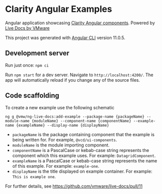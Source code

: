 # Clarity Angular Examples

Angular application showcasing [Clarity Angular components](https://clarity.design/documentation). Powered by [Live Docs by VMware](https://github.com/vmware/live-docs)

This project was generated with [Angular CLI](https://github.com/angular/angular-cli) version 11.0.5.

## Development server

Run just once: `npm ci`

Run `npm start` for a dev server. Navigate to `http://localhost:4200/`. The app will automatically reload if you change any of the source files. 

## Code scaffolding

To create a new example use the following schematic

`ng g @vmw/ng-live-docs:add-example --package-name {packageName} --module-name {moduleName} --component-name {componentName} --example-name {exampleName} --display-name {displayName}`
 
 * `packageName` is the package containing component that the example is being written for. For example, `@vcd/ui-components`.
 * `moduleName` is the module importing component.
 * `componentName` is a PascalCase or kebab-case string represents the component which this example uses. For example: `DatagridComponent`.
 * `exampleName` is a PascalCase or kebab-case string represents the name of this example. For example: `example-one`.
 * `displayName` is the title displayed on example container. For example: `This is example one`.

For further details, see https://github.com/vmware/live-docs/pull/11
